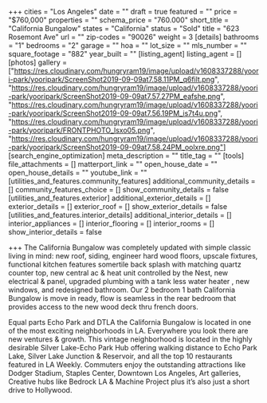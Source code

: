 +++
cities = "Los Angeles"
date = ""
draft = true
featured = ""
price = "$760,000"
properties = ""
schema_price = "760.000"
short_title = "California Bungalow"
states = "California"
status = "Sold"
title = "623 Rosemont Ave"
url = ""
zip-codes = "90026"
weight = 3
[details]
bathrooms = "1"
bedrooms = "2"
garage = ""
hoa = ""
lot_size = ""
mls_number = ""
square_footage = "882"
year_built = ""
[listing_agent]
listing_agent = []
[photos]
gallery = ["https://res.cloudinary.com/hungryram19/image/upload/v1608337288/yoori-park/yooripark/ScreenShot2019-09-09at7.58.11PM_q6filt.png", "https://res.cloudinary.com/hungryram19/image/upload/v1608337288/yoori-park/yooripark/ScreenShot2019-09-09at7.57.27PM_eafshe.png", "https://res.cloudinary.com/hungryram19/image/upload/v1608337288/yoori-park/yooripark/ScreenShot2019-09-09at7.56.19PM_is7t4u.png", "https://res.cloudinary.com/hungryram19/image/upload/v1608337288/yoori-park/yooripark/FRONTPHOTO_lsxo05.png", "https://res.cloudinary.com/hungryram19/image/upload/v1608337288/yoori-park/yooripark/ScreenShot2019-09-09at7.58.24PM_oolxre.png"]
[search_engine_optimization]
meta_description = ""
title_tag = ""
[tools]
file_attachments = []
matterport_link = ""
open_house_date = ""
open_house_details = ""
youtube_link = ""
[utilities_and_features.community_features]
additional_community_details = []
community_features_choice = []
show_community_details = false
[utilities_and_features.exterior]
additional_exterior_details = []
exterior_details = []
exterior_roof = []
show_exterior_details = false
[utilities_and_features.interior_details]
additional_interior_details = []
interior_appliances = []
interior_flooring = []
interior_rooms = []
show_interior_details = false

+++
The California Bungalow was completely updated with simple classic living in mind: new roof, siding, engineer hard wood floors, upscale fixtures, functional kitchen features somertile back splash with matching quartz counter top, new central ac & heat unit controlled by the Nest, new electrical & panel, upgraded plumbing with a tank less water heater , new windows, and redesigned bathroom. Our 2 bedroom 1 bath California Bungalow is move in ready, flow is seamless in the rear bedroom that provides access to the new wood deck thru french doors.

Equal parts Echo Park and DTLA the California Bungalow is located in one of the most exciting neighborhoods in LA. Everywhere you look there are new ventures & growth. This vintage neighborhood is located in the highly desirable Silver Lake-Echo Park Hub offering walking distance to Echo Park Lake, Silver Lake Junction & Reservoir, and all the top 10 restaurants featured in LA Weekly. Commuters enjoy the outstanding attractions like Dodger Stadium, Staples Center, Downtown Los Angeles, Art galleries, Creative hubs like Bedrock LA & Machine Project plus it’s also just a short drive to Hollywood.